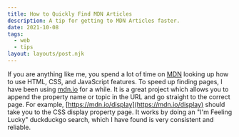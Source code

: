 ```yaml
---
title: How to Quickly Find MDN Articles
description: A tip for getting to MDN Articles faster.
date: 2021-10-08
tags:
  - web
  - tips
layout: layouts/post.njk
---
```

If you are anything like me, you spend a lot of time on [MDN](https://developer.mozilla.org/en-US/) looking up how to use HTML, CSS, and JavaScript features. To speed up finding pages, I have been using [mdn.io](https://github.com/lazd/mdn.io) for a while. It is a great project which allows you to append the property name or topic in the URL and go straight to the correct page. For example, [https://mdn.io/display](https://mdn.io/display) should take you to the CSS display property page. It works by doing an "I'm Feeling Lucky" duckduckgo search, which I have found is very consistent and reliable.